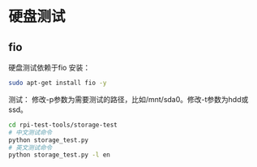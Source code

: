 
# 硬盘测试

## fio

硬盘测试依赖于fio 安装：

```bash
sudo apt-get install fio -y
```

测试：
修改-p参数为需要测试的路径，比如/mnt/sda0。修改-t参数为hdd或ssd。

```bash
cd rpi-test-tools/storage-test
# 中文测试命令
python storage_test.py
# 英文测试命令
python storage_test.py -l en
```
